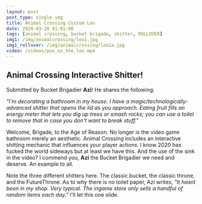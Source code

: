 ```yaml
---
layout: post
post_type: single-img
title: Animal Crossing Custom Loo
date: 2020-03-28 01:01:00
tags: [animal crossing, bucket brigade, shitter, ROLLOVER]
img1: /img/animalcrossing/loo1.jpg
img1_rollover: /img/animalcrossing/loo1a.jpg
video: /videos/poo_on_the_loo.mp4
---
```

## Animal Crossing Interactive Shitter!

Submitted by Bucket Brigadier **Azi**! He shares the following:

*"I'm decorating a bathroom in my house. I have a magic/technologically-advanced shitter that opens the lid as you approach. Eating fruit fills an energy meter that lets you dig up trees or smash rocks; you can use a toilet to remove that in case you don't want to break stuff."*

Welcome, Brigade, to the Age of Reason. No longer is the video game bathroom merely an aesthetic. Animal Crossing includes an interactive shitting mechanic that influences your player actions. I know 2020 has fucked the world sideways but at least we have this. And the use of the sink in the video? I commend you, **Azi** the Bucket Brigadier we need and deserve. An example to all. 

Note the three different shitters here. The classic bucket, the classic throne, and the FutureThrone. As to why there is no toilet paper, Azi writes, *"It hasnt been in my shop. Very typical. The ingame store only sells a handful of random items each day."* I'll let this one slide. 
